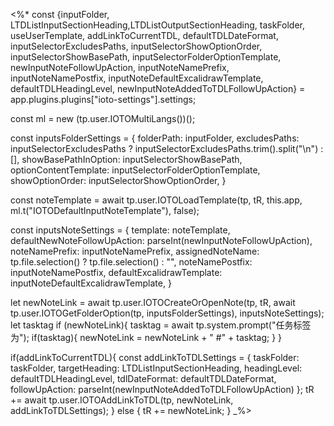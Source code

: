 <%*
const {inputFolder, LTDListInputSectionHeading,LTDListOutputSectionHeading, taskFolder, useUserTemplate, addLinkToCurrentTDL, defaultTDLDateFormat, inputSelectorExcludesPaths, inputSelectorShowOptionOrder, inputSelectorShowBasePath, inputSelectorFolderOptionTemplate, newInputNoteFollowUpAction, inputNoteNamePrefix, inputNoteNamePostfix, inputNoteDefaultExcalidrawTemplate, defaultTDLHeadingLevel, newInputNoteAddedToTDLFollowUpAction} = app.plugins.plugins["ioto-settings"].settings;

const ml = new (tp.user.IOTOMultiLangs())();



const inputsFolderSettings = {
	folderPath: inputFolder,
    excludesPaths: inputSelectorExcludesPaths ? inputSelectorExcludesPaths.trim().split("\n") : [],
    showBasePathInOption: inputSelectorShowBasePath,
    optionContentTemplate: inputSelectorFolderOptionTemplate,
    showOptionOrder: inputSelectorShowOptionOrder,
}

const noteTemplate = await tp.user.IOTOLoadTemplate(tp, tR, this.app, ml.t("IOTODefaultInputNoteTemplate"), false);

const inputsNoteSettings = {
	template: noteTemplate,
    defaultNewNoteFollowUpAction: parseInt(newInputNoteFollowUpAction),
    noteNamePrefix: inputNoteNamePrefix,
    assignedNoteName: tp.file.selection() ? tp.file.selection() : "",
    noteNamePostfix: inputNoteNamePostfix,
    defaultExcalidrawTemplate: inputNoteDefaultExcalidrawTemplate,
}


let newNoteLink = await tp.user.IOTOCreateOrOpenNote(tp, tR, await tp.user.IOTOGetFolderOption(tp, inputsFolderSettings), inputsNoteSettings);
let tasktag
if (newNoteLink){
		tasktag = await tp.system.prompt("任务标签为");
		if(tasktag){
				newNoteLink = newNoteLink + " #" + tasktag;
		}
}


if(addLinkToCurrentTDL){
		const addLinkToTDLSettings = {
			taskFolder: taskFolder,
			targetHeading: LTDListInputSectionHeading,
			headingLevel: defaultTDLHeadingLevel,
			tdlDateFormat: defaultTDLDateFormat,
			followUpAction: parseInt(newInputNoteAddedToTDLFollowUpAction)
		};
		tR += await tp.user.IOTOAddLinkToTDL(tp, newNoteLink, addLinkToTDLSettings);
	} else {
		tR += newNoteLink;
}
_%>
